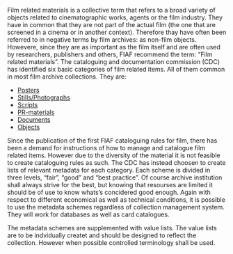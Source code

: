 

Film related materials is a collective term that refers to a broad variety of objects related to cinematographic works, agents or the film industry. They have in common that they are not part of the actual film (the one that are screened in a cinema or in another context). Therefore thay have often been referred to in negative terms by film archives: as non-film objects. Howevere, since they are as important as the film itself and are often used by researchers, publishers and others, FIAF recommend the term: “Film related materials”. The cataloguing and documentation commission (CDC) has identified six basic categories of film related items. All of them common in most film archive collections. They are:

- [Posters](posters.md)
- [Stills/Photographs](stills.md)
- [Scripts](scripts.md)
- [PR-materials](pr_materials.md)
- [Documents](documents.md)
- [Objects](objects.md)

Since the publication of the first FIAF cataloguing rules for film, there has been a demand for instructions of how to manage and catalogue film related items. However due to the diversity of the material it is not feasible to create cataloguing rules as such. The CDC has instead choosen to create lists of relevant metadata for each category. Each scheme is divided in three levels, “fair”, “good” and “best practice”. Of course archive institution shall always strive for the best, but knowing that resourses are limited it should be of use to know whats’s concidered good enough. Again with respect to different economical as well as technical conditions, it is possible to use the metadata schemes regardless of collection management system. They will work for databases as well as card catalogues.

The metadata schemes are supplemented with value lists. The value lists are to be indvidually createt and should be designed to reflect the collection. However when possible controlled terminology shall be used.

